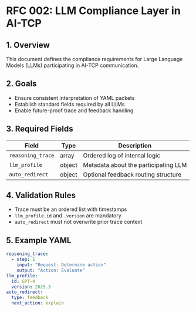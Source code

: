 # RFC 002: LLM Compliance Layer in AI-TCP

## 1. Overview
This document defines the compliance requirements for Large Language Models (LLMs) participating in AI-TCP communication.

## 2. Goals
- Ensure consistent interpretation of YAML packets
- Establish standard fields required by all LLMs
- Enable future-proof trace and feedback handling

## 3. Required Fields

| Field | Type | Description |
|-------|------|-------------|
| `reasoning_trace` | array | Ordered log of internal logic |
| `llm_profile` | object | Metadata about the participating LLM |
| `auto_redirect` | object | Optional feedback routing structure |

## 4. Validation Rules
- Trace must be an ordered list with timestamps
- `llm_profile.id` and `.version` are mandatory
- `auto_redirect` must not overwrite prior trace context

## 5. Example YAML
```yaml
reasoning_trace:
  - step: 1
    input: "Request: Determine action"
    output: "Action: Evaluate"
llm_profile:
  id: GPT-4
  version: 2025.3
auto_redirect:
  type: feedback
  next_action: explain
```
